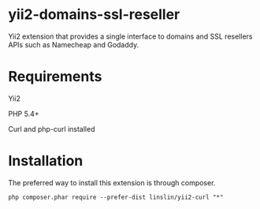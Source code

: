 # yii2-domains-ssl-reseller
Yii2 extension that provides a single interface to domains and SSL resellers APIs such as Namecheap and Godaddy.

# Requirements
Yii2

PHP 5.4+

Curl and php-curl installed

# Installation

The preferred way to install this extension is through composer.

``` php composer.phar require --prefer-dist linslin/yii2-curl "*" ```
